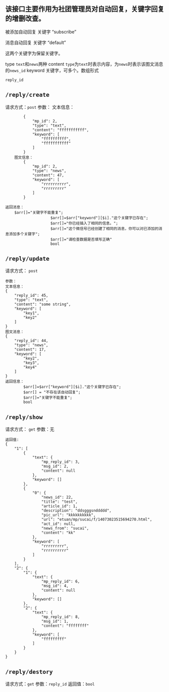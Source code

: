 该接口主要作用为社团管理员对自动回复，关键字回复的增删改查。
---
被添加自动回复   关键字 “subscribe”

消息自动回复  关键字  “default”

这两个关键字为保留关键字。

type
	`text`和`news`两种
content
	`type`为`text`时表示内容，为`news`时表示该图文消息的`news_id`
keyword
	关键字，可多个。数组形式

`reply_id`

`/reply/create `
----
请求方式：`post`
参数：
	文本信息：
~~~javascipt
		{
		    "mp_id": 2, 
		    "type": "text", 
		    "content": "fffffffffff", 
		    "keyword": [
		        "ffffffffff", 
		        "fffffffffff"
		    ]
		}
	图文信息：
		{
		    "mp_id": 2, 
		    "type": "news", 
		    "content": 47, 
		    "keyword": [
		        "rrrrrrrrrr", 
		        "rrrrrrrrr"
		    ]
		}

返回消息：
	$arr[]="关键字不能重复";
                    $arr[]=$arr["keyword"][$i]."这个关键字已存在";
                    $arr[]="你已经插入了相同的信息。";
                    $arr[]="这个微信号已经创建了相同的消息，你可以对已添加的消息添加多个关键字";
                    $arr[]="请检查数据是否填写正确"
                    bool
~~~
`/reply/update`
---

请求方式：  `post`

~~~javascipt
参数：
文本信息：
{
    "reply_id": 45, 
    "type": "text", 
    "content": "some string", 
    "keyword": [
        "key1", 
        "key2"
    ]
}
图文消息：
{
    "reply_id": 44, 
    "type": "news", 
    "content": 17, 
    "keyword": [
        "key2", 
        "key3", 
        "key4"
    ]
}                      
返回信息：
        $arr[]=$arr["keyword"][$i]."这个关键字已存在";
        $arr[] = "不存在该自动回复";
        $arr[]="关键字不能重复";
        bool
~~~
            
`/reply/show`
---

请求方式：   `get`
参数：无

~~~javascipt
返回值:
{
    "1": [
        {
            "text": {
                "mp_reply_id": 3,
                "msg_id": 2,
                "content": null
            },
            "keyword": []
        },
        {
            "0": {
                "news_id": 22,
                "title": "test",
                "article_id": 1,
                "description": "ddsgggsnddddd",
                "pic_url": "kkkkkkkkkk",
                "url": "etuan/mp/sucai/f/14073023515694270.html",
                "act_id": null,
                "news_from": "sucai",
                "content": "kk"
            },
            "keyword": [
                "rrrrrrrrr",
                "rrrrrrrrrr"
            ]
        }
    ],
    "2": {
        "1": {
            "text": {
                "mp_reply_id": 6,
                "msg_id": 4,
                "content": null
            },
            "keyword": []
        },
        "2": {
            "text": {
                "mp_reply_id": 8,
                "msg_id": 1,
                "content": "ffffffff"
            },
            "keyword": [
                "fffffffff"
            ]
        }
    }
}
~~~

`/reply/destory`
---
请求方式：`get`
参数：`reply_id`
返回值：`bool`		          
